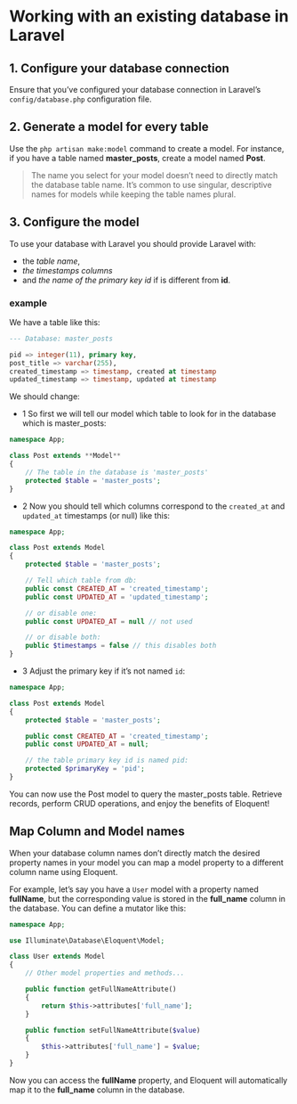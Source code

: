 # Working with an existing database in Laravel

## 1. Configure your database connection

Ensure that you’ve configured your database connection in Laravel’s `config/database.php` configuration file.

## 2. Generate a model for every table

Use the `php artisan make:model` command to create a model. For instance, if you have a table named **master_posts**, create a model named **Post**. 

>The name you select for your model doesn’t need to directly match the database table name. It’s common to use singular, descriptive names for models while keeping the table names plural.

## 3. Configure the model

To use your database with Laravel you should provide Laravel with:

- the *table name*, 
- *the timestamps columns* 
- and *the name of the primary key id* if is different from **id**.

### example

We have a table like this:

```sql
--- Database: master_posts

pid => integer(11), primary key,
post_title => varchar(255),
created_timestamp => timestamp, created at timestamp
updated_timestamp => timestamp, updated at timestamp
```

We should change:

- 1 So first we will tell our model which table to look for in the database which is master_posts:

```php
namespace App;

class Post extends **Model**
{
    // The table in the database is 'master_posts'
    protected $table = 'master_posts';
}
```

- 2 Now you should tell which columns correspond to the `created_at` and `updated_at` timestamps (or null) like this:

```php
namespace App;

class Post extends Model
{
    protected $table = 'master_posts';

    // Tell which table from db:
    public const CREATED_AT = 'created_timestamp';
    public const UPDATED_AT = 'updated_timestamp';

    // or disable one:
    public const UPDATED_AT = null // not used

    // or disable both: 
    public $timestamps = false // this disables both
}
```

- 3 Adjust the primary key if it’s not named `id`:

```php
namespace App;

class Post extends Model
{
    protected $table = 'master_posts';

    public const CREATED_AT = 'created_timestamp';
    public const UPDATED_AT = null;

    // the table primary key id is named pid:
    protected $primaryKey = 'pid';
}
```

You can now use the Post model to query the master_posts table. Retrieve records, perform CRUD operations, and enjoy the benefits of Eloquent!

## Map Column and Model names

When your database column names don’t directly match the desired property names in your model you can map a model property to a different column name using Eloquent.

For example, let’s say you have a `User` model with a property named **fullName**, but the corresponding value is stored in the **full_name** column in the database. You can define a mutator like this:

```php
namespace App;

use Illuminate\Database\Eloquent\Model;

class User extends Model
{
    // Other model properties and methods...

    public function getFullNameAttribute()
    {
        return $this->attributes['full_name'];
    }

    public function setFullNameAttribute($value)
    {
        $this->attributes['full_name'] = $value;
    }
}
```

Now you can access the **fullName** property, and Eloquent will automatically map it to the **full_name** column in the database.
